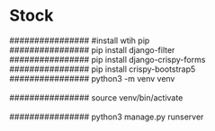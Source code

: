 # Stock
################
#install wtih pip
<br>
################
pip install django-filter
<br>
################
pip install django-crispy-forms
<br>
################
pip install crispy-bootstrap5
<br>
################
python3 -m venv venv  
<br>
################
source venv/bin/activate   
<br>
################
python3 manage.py runserver 
